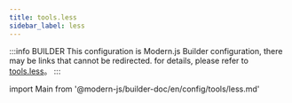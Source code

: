 ```yaml
---
title: tools.less
sidebar_label: less
---
```


:::info BUILDER
This configuration is Modern.js Builder configuration, there may be links that cannot be redirected. for details, please refer to [tools.less](https://modernjs.dev/builder/zh/api/config-tools.html#tools-less)。
:::

import Main from '@modern-js/builder-doc/en/config/tools/less.md'

<Main />
